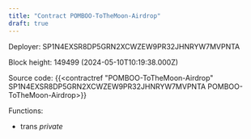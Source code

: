 ```yaml
---
title: "Contract POMBOO-ToTheMoon-Airdrop"
draft: true
---
```

Deployer: SP1N4EXSR8DP5GRN2XCWZEW9PR32JHNRYW7MVPNTA


 



Block height: 149499 (2024-05-10T10:19:38.000Z)

Source code: {{<contractref "POMBOO-ToTheMoon-Airdrop" SP1N4EXSR8DP5GRN2XCWZEW9PR32JHNRYW7MVPNTA POMBOO-ToTheMoon-Airdrop>}}

Functions:

* trans _private_
